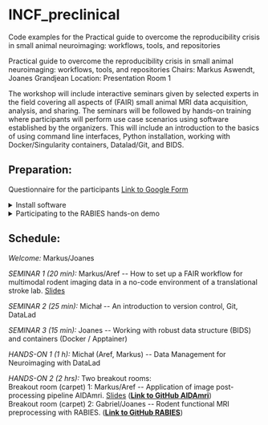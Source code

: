 # INCF_preclinical
Code examples for the Practical guide to overcome the reproducibility crisis in small animal neuroimaging: workflows, tools, and repositories

Practical guide to overcome the reproducibility crisis in small animal neuroimaging: workflows, tools, and repositories
Chairs: Markus Aswendt, Joanes Grandjean
Location: Presentation Room 1

The workshop will include interactive seminars given by selected experts in the field covering all aspects of (FAIR) small animal MRI data acquisition, analysis, and sharing. The seminars will be followed by hands-on training where participants will perform use case scenarios using software established by the organizers. This will include an introduction to the basics of using command line interfaces, Python installation, working with Docker/Singularity containers, Datalad/Git, and BIDS.

## **Preparation:**
Questionnaire for the participants [Link to Google Form](https://docs.google.com/forms/d/1B4A9OPNnT2vR1jL2VJwJq_N-pvJnb6zPesnXQ8W4p5s/edit)

<details>
<summary>Install software</summary>

1. Software   
1.1 [Anaconda](https://www.anaconda.com/download)   
1.2 [Jupyter Notebook](https://jupyter.org/install)     
1.3 [Datalad](https://handbook.datalad.org/en/latest/intro/installation.html)    
1.4 [GIN client](https://gin.g-node.org/G-Node/Info/wiki/GIN+CLI+Setup)   
1.5 [Docker](https://docs.docker.com/get-docker/)   

2. MRI tools   
2.1 [ITK-SNAP](http://www.itksnap.org/pmwiki/pmwiki.php)   
2.2 [Brkraw](https://brkraw.github.io/docs/gs_inst.html)   
2.3 Clone latest AIDAmri (Docker) version from https://github.com/Aswendt-Lab/AIDAmri   
2.2 RABIES installation (Docker) pull from Docker hub 
https://hub.docker.com/r/gabdesgreg/rabies selecting tag number 0.4.8
</details>

<details>
<summary>Participating to the RABIES hands-on demo</summary>

There will be a hands-on demonstration of the RABIES software broadcasted during the workshop. It will be possible to follow along from your computer if you install the prerequesites. The following will be required:
* [Jupyter Notebook](https://jupyter.org/install) (to open notebooks)
* [Docker](https://docs.docker.com/get-docker/), and pulling RABIES version 0.4.8 with `docker pull gabdesgreg/rabies:0.4.8` (make sure to have ~10Gb of free space)
* Download this github repository; the required notebooks and files are all include in the rabies/ folder. You can download the repo manually by clicking on "code -> download ZIP", or from a terminal using git with `git clone https://github.com/grandjeanlab/INCF_preclinical`.

</details>

## **Schedule:**   
*Welcome:* Markus/Joanes

*SEMINAR 1 (20 min):*  Markus/Aref -- How to set up a FAIR workflow for multimodal rodent imaging data in a no-code environment of a translational stroke lab. [Slides](https://github.com/grandjeanlab/INCF_preclinical/blob/main/presentations/INCF_Workshop_2023_v2_Seminar1_GitHub.pdf)

*SEMINAR 2 (25 min):*  Michał -- An introduction to version control, Git, DataLad  

*SEMINAR 3 (15 min):* Joanes -- Working with robust data structure (BIDS) and containers (Docker / Apptainer)  

*HANDS-ON 1 (1 h):* Michał (Aref, Markus) -- Data Management for Neuroimaging with DataLad   
 
*HANDS-ON 2 (2 hrs):* Two breakout rooms:    
Breakout room (carpet) 1: Markus/Aref -- Application of image post-processing pipeline AIDAmri. [Slides](https://github.com/grandjeanlab/INCF_preclinical/blob/main/presentations/INCF_Workshop_2023_v2_Handson2_GitHub.pdf) 
([**Link to GitHub AIDAmri**](https://github.com/Aswendt-Lab/AIDAmri/blob/workshop/AIDAmri_workshop.ipynb))   
Breakout room (carpet) 2: Gabriel/Joanes -- Rodent functional MRI preprocessing with RABIES. ([**Link to GitHub RABIES**](https://github.com/CoBrALab/RABIES))


